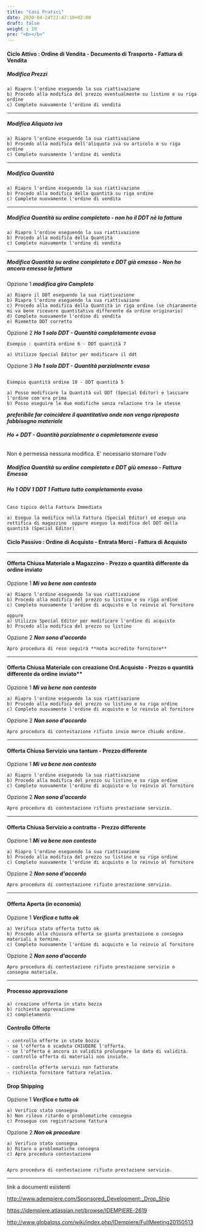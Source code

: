 ```yaml
---
title: "Casi Pratici"
date: 2020-04-24T22:47:10+02:00
draft: false
weight : 10
pre: "<b></b>"
---
```


#### **Ciclo Attivo : Ordine di Vendita - Documento di Trasporto - Fattura di Vendita** 

##### Modifica Prezzi
```
a) Riapro l'ordine eseguendo la sua riattivazione
b) Procedo alla modifica del prezzo eventualmente su listino e su riga ordine
c) Completo nuovamente l'ordine di vendita 
```
---

##### Modifica Aliquota iva 
```
a) Riapro l'ordine eseguendo la sua riattivazione
b) Procedo alla modifica dell'aliquota iva su articolo e su riga ordine 
c) Completo nuovamente l'ordine di vendita 
```
---
##### Modifica Quantità 
```
a) Riapro l'ordine eseguendo la sua riattivazione
b) Procedo alla modifica della quantità su riga ordine 
c) Completo nuovamente l'ordine di vendita 
```
---
##### Modifica Quantità su ordine completato - non ho il DDT nè la fattura
```
a) Riapro l'ordine eseguendo la sua riattivazione
b) Procedo alla modifica della Quantità
c) Completo nuovamente l'ordine di vendita 
```
---
##### Modifica Quantità su ordine completato e DDT già emesso - Non ho ancora emesso la fattura

Opzione 1 ***modifica giro Completo***
```
a) Riapro il DDT eseguendo la sua riattivazione
b) Riapro l'ordine eseguendo la sua riattivazione
c) Procedo alla modifica della Quantità in riga ordine (se chiaramente mi va bene ricevere quantitativo differente da ordine originario)
d) Completo nuovamente l'ordine di vendita 
e) Riemetto DDT corretto

```
Opzione 2 ***Ho 1 solo DDT - Quantità completamente evasa***
```
Esempio : quantità ordine 6 - DDT quantità 7 

a) Utilizzo Special Editor per modificare il ddt 
```
Opzione 3 ***Ho 1 solo DDT - Quantità parzialmente evasa***
```

Esempio quantità ordine 10 - DDT quantità 5

a) Posso modificare la Quantità sul DDT (Special Editor) e lasciare l'ordine com'era prima
b) Posso eseguire le due modifiche senza relazione tra le stesse 
```
***preferibile far coincidere il quantitativo onde non venga riproposto fabbisogno materiale***

###### ***Ho + DDT - Quantità parzialmente o copmletamente evasa***

Non è permessa nessuna modifica. E' necessario stornare l'odv

##### Modifica Quantità su ordine completato e DDT giù emesso - Fattura Emessa

###### ***Ho 1 ODV 1 DDT 1 Fattura  tutto completamento evaso***
```
Caso tipico della Fattura Immediata

a) Eseguo la modifica nella Fattura (Special Editor) ed eseguo una rettifica di magazzino  oppure eseguo la modifica del DDT della quantità (Special Editor)
```

#### **Ciclo Passivo : Ordine di Acquisto - Entrata Merci - Fattura di Acquisto**

---

#### **Offerta Chiusa Materiale a Magazzino - Prezzo o quantità differente da ordine inviato**

Opzione 1 ***Mi va bene non contesto***
```
a) Riapro l'ordine eseguendo la sua riattivazione
b) Procedo alla modifica del prezzo su listino e su riga ordine
c) Completo nuovamente l'ordine di acquisto e lo reinvio al fornitore

oppure
a) Utilizzo Special Editor per modificare l'ordine di acquisto
b) Procedo alla modifica del prezzo su listino
```
Opzione 2 ***Non sono d'accordo***
```
Apro procedura di reso seguirà **nota accredito fornitore**
```
---

#### **Offerta Chiusa Materiale con creazione Ord.Acquisto** - Prezzo o quantità differente da ordine inviato**

Opzione 1 ***Mi va bene non contesto***
```
a) Riapro l'ordine eseguendo la sua riattivazione
b) Procedo alla modifica del prezzo su listino e su riga ordine
c) Completo nuovamente l'ordine di acquisto e lo reinvio al fornitore

```
Opzione 2 ***Non sono d'accordo***
```
Apro procedura di contestazione rifiuto invio merce chiudo ordine.
```
---

#### **Offerta Chiusa Servizio una tantum - Prezzo differente**

Opzione 1 ***Mi va bene non contesto***
```
a) Riapro l'ordine eseguendo la sua riattivazione
b) Procedo alla modifica del prezzo su listino e su riga ordine
c) Completo nuovamente l'ordine di acquisto e lo reinvio al fornitore

```
Opzione 2 ***Non sono d'accordo***
```
Apro procedura di contestazione rifiuto prestazione servizio.
```

---

#### **Offerta Chiusa Servizio a contratto - Prezzo differente**

Opzione 1 ***Mi va bene non contesto***
```
a) Riapro l'ordine eseguendo la sua riattivazione
b) Procedo alla modifica del prezzo su listino e su riga ordine
c) Completo nuovamente l'ordine di acquisto e lo reinvio al fornitore

```
Opzione 2 ***Non sono d'accordo***
```
Apro procedura di contestazione rifiuto prestazione servizio.
```
---

#### **Offerta Aperta (in economia)**
Opzione 1 ***Verifica e tutto ok***
```
a) Verifica stato offerta tutto ok 
b) Procedo alla chiusura offerta se giunta prestazione o consegna materiali a termine.
c) Completo nuovamente l'ordine di acquisto e lo reinvio al fornitore

```
Opzione 2 ***Non sono d'accordo***
```
Apro procedura di contestazione rifiuto prestazione servizio o consegna materiale.
```
---

#### **Processo approvazione**

```
a) creazione offerta in stato bozza
b) richiesta approvazione
c) completamento
```

#### **Controllo Offerte**

```
- controllo offerte in stato bozza 
- se l'offerta è scaduta CHIUDERE l'offerta. 
- se l'offerta è ancora in validità prolungare la data di validità.
- controllo offerta di materiali non inviate.
```
```
- controllo offerte servizi non fatturate
- richiesta fornitore fattura relativa.
```
#### Drop Shipping
Opzione 1 ***Verifica e tutto ok***

```
a) Verifico stato consegna 
b) Non rilevo ritardo o problematiche consegna 
c) Proseguo con registrazione fattura 
```
Opzione 2 ***Non ok procedure***
```
a) Verifico stato consegna
b) Ritaro o problematiche consegna 
c) Apro procedura contestazione 


Apro procedura di contestazione rifiuto prestazione servizio.
```
---

link a documenti esistenti 
 
http://www.adempiere.com/Sponsored_Development:_Drop_Ship
 
https://idempiere.atlassian.net/browse/IDEMPIERE-2619
 
http://www.globalqss.com/wiki/index.php/IDempiere/FullMeeting20150513
 
 


